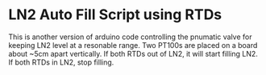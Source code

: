 # LN2 Auto Fill Script using RTDs
This is another version of arduino code controlling the pnumatic valve for keeping LN2 level at a resonable range. Two PT100s are placed on a board about ~5cm apart vertically. If both RTDs out of LN2, it will start filling LN2. If both RTDs in LN2, stop filling. 
